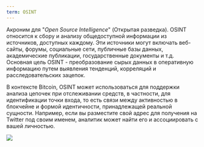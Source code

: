 ```yaml
---
term: OSINT
---
```


Акроним для "*Open Source Intelligence*" (Открытая разведка). OSINT относится к сбору и анализу общедоступной информации из источников, доступных каждому. Эти источники могут включать веб-сайты, форумы, социальные сети, публичные базы данных, академические публикации, государственные документы и т.д. Основная цель OSINT - преобразование сырых данных в оперативную информацию путем выявления тенденций, корреляций и расследовательских зацепок.

В контексте Bitcoin, OSINT может использоваться для поддержки анализа цепочек при отслеживании средств, в частности, для идентификации точки входа, то есть связи между активностью в блокчейне и формой идентичности, принадлежащей реальной сущности. Например, если вы разместите свой адрес для получения на Twitter под своим именем, аналитик может найти его и ассоциировать с вашей личностью.

![](../../dictionnaire/assets/28.png)